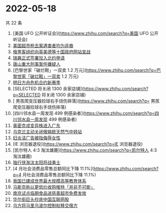 # 2022-05-18

共 22 条

<!-- BEGIN ZHIHUSEARCH -->
<!-- 最后更新时间 Wed May 18 2022 07:13:43 GMT+0800 (China Standard Time) -->
1. [美国 UFO 公开听证会](https://www.zhihu.com/search?q=美国 UFO 公开听证会)
1. [美国超市枪击案遇害者均为非裔](https://www.zhihu.com/search?q=美国超市枪击案遇害者均为非裔)
1. [俄黑客组织向英美德等十国政府网站宣战](https://www.zhihu.com/search?q=俄黑客组织向英美德等十国政府网站宣战)
1. [瑞典正式签署加入北约申请](https://www.zhihu.com/search?q=瑞典正式签署加入北约申请)
1. [唐山重大刑事案件嫌疑人](https://www.zhihu.com/search?q=唐山重大刑事案件嫌疑人)
1. [巴黎世家「破烂鞋」一双卖 1.2 万元](https://www.zhihu.com/search?q=巴黎世家「破烂鞋」一双卖 1.2 万元)
1. [明日方舟危机合约新赛季](https://www.zhihu.com/search?q=明日方舟危机合约新赛季)
1. [SELECTED 将关闭 1300 余家店铺](https://www.zhihu.com/search?q=SELECTED 将关闭 1300 余家店铺)
1. [	男孩爬变压器捡球右手烧伤摔落](https://www.zhihu.com/search?q=	男孩爬变压器捡球右手烧伤摔落)
1. [四川邻水县一周发现 499 例感染者](https://www.zhihu.com/search?q=四川邻水县一周发现 499 例感染者)
1. [奥密克戎变异株进入广东](https://www.zhihu.com/search?q=奥密克戎变异株进入广东)
1. [乌克兰主动关闭俄输欧天然气中转站](https://www.zhihu.com/search?q=乌克兰主动关闭俄输欧天然气中转站)
1. [妇炎洁广告被指侮辱女性](https://www.zhihu.com/search?q=妇炎洁广告被指侮辱女性)
1. [IE 浏览器退役](https://www.zhihu.com/search?q=IE 浏览器退役)
1. [凯尔特人 4:3 淘汰雄鹿](https://www.zhihu.com/search?q=凯尔特人 4:3 淘汰雄鹿)
1. [独行侠淘汰太阳将战勇士](https://www.zhihu.com/search?q=独行侠淘汰太阳将战勇士)
1. [4 月社会消费品零售总额同比下降 11.1%](https://www.zhihu.com/search?q=4 月社会消费品零售总额同比下降 11.1%)
1. [我国已建成世界最大规模高等教育体系](https://www.zhihu.com/search?q=我国已建成世界最大规模高等教育体系)
1. [马斯克称以更低价收购推特「并非不可能」](https://www.zhihu.com/search?q=马斯克称以更低价收购推特「并非不可能」)
1. [南京试点临期食品进慈善超市免费发放](https://www.zhihu.com/search?q=南京试点临期食品进慈善超市免费发放)
1. [华尔街巨头抄底中国互联网股](https://www.zhihu.com/search?q=华尔街巨头抄底中国互联网股)
1. [乌方将马里乌波尔控制权移交俄方](https://www.zhihu.com/search?q=乌方将马里乌波尔控制权移交俄方)
<!-- END ZHIHUSEARCH -->
